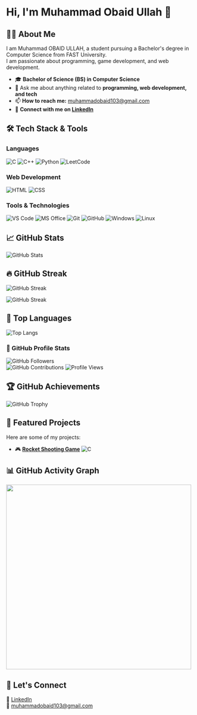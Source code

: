 # Hi, I'm Muhammad Obaid Ullah 👋

## 👨‍🎓 About Me  
I am Muhammad OBAID ULLAH, a student pursuing a Bachelor's degree in Computer Science from FAST University.  
I am passionate about programming, game development, and web development.  

<!--![Profile Views](https://komarev.com/ghpvc/?username=Obaid03&color=ff0050&style=flat)-->  
<!--![Profile Views](https://shields.io/badge/dynamic/json?color=ff0050&label=Profile%20Views&query=value&url=https://api.countapi.xyz/hit/Obaid03/visits)-->

- 🎓 **Bachelor of Science (BS) in Computer Science**  
- 💬 Ask me about anything related to **programming, web development, and tech**  
- 📫 **How to reach me:** muhammadobaid103@gmail.com  
- 🔗 **Connect with me on [LinkedIn](https://www.linkedin.com/in/muhammad-obaid-ullah-29b6b0323/)**
  

## 🛠️ Tech Stack & Tools

### **Languages**
![C](https://img.shields.io/badge/-C-A8B9CC?style=flat&logo=c&logoColor=white)
![C++](https://img.shields.io/badge/-C++-00599C?style=flat&logo=c%2B%2B&logoColor=white)
![Python](https://img.shields.io/badge/-Python-3776AB?style=flat&logo=python&logoColor=white)
![LeetCode](https://img.shields.io/badge/-LeetCode-FFA116?style=flat&logo=leetcode&logoColor=white)

### **Web Development**
![HTML](https://img.shields.io/badge/-HTML-E34F26?style=flat&logo=html5&logoColor=white)
![CSS](https://img.shields.io/badge/-CSS-1572B6?style=flat&logo=css3&logoColor=white)

### **Tools & Technologies**
![VS Code](https://img.shields.io/badge/-VS%20Code-007ACC?style=flat&logo=visual-studio-code&logoColor=white)
![MS Office](https://img.shields.io/badge/-MS%20Office-D83B01?style=flat&logo=microsoft-office&logoColor=white)
![Git](https://img.shields.io/badge/-Git-F05032?style=flat&logo=git&logoColor=white)
![GitHub](https://img.shields.io/badge/-GitHub-181717?style=flat&logo=github&logoColor=white)
![Windows](https://img.shields.io/badge/-Windows-0078D6?style=flat&logo=windows&logoColor=white)
![Linux](https://img.shields.io/badge/-Linux-FCC624?style=flat&logo=linux&logoColor=black)



## 📈 GitHub Stats

![GitHub Stats](https://github-readme-stats.vercel.app/api?username=Obaid03&show_icons=true&count_private=true&theme=radical&card_width=497)

## 🔥 GitHub Streak

![GitHub Streak](https://github-readme-streak-stats.herokuapp.com/?user=Obaid03&theme=radical)

![GitHub Streak](https://github-readme-streak-stats.herokuapp.com/?user=Obaid03&theme=radical&date_format=%5BY%20%5DM%20j&cache_seconds=1800)


## 🚀 Top Languages

![Top Langs](https://github-readme-stats.vercel.app/api/top-langs/?username=Obaid03&layout=compact&theme=radical&card_width=497)

### 👥 GitHub Profile Stats  
![GitHub Followers](https://img.shields.io/github/followers/Obaid03?label=Followers&style=flat&color=red)  
![GitHub Contributions](https://custom-icon-badges.herokuapp.com/badge/dynamic/json?color=blue&label=Total%20Contributions&query=totalContributions&url=https://api.github.com/users/Obaid03)
![Profile Views](https://komarev.com/ghpvc/?username=Obaid03&label=Profile%20Views&color=ff0050&style=flat)


## 🏆 GitHub Achievements

![GitHub Trophy](https://github-profile-trophy.vercel.app/?username=Obaid03&theme=radical)


## 🚀 Featured Projects
Here are some of my projects:

- 🎮 **[Rocket Shooting Game](https://github.com/Obaid03/PF_RocketGame)** ![C](https://img.shields.io/badge/-C-A8B9CC?style=flat&logo=c&logoColor=white)


## 📊 GitHub Activity Graph

<div align="left">
  <img src="https://github-readme-activity-graph.vercel.app/graph?username=Obaid03&theme=github-dark" width="497px"/>
</div>



## 🤝 Let's Connect  
🔗 [LinkedIn](https://www.linkedin.com/in/muhammad-obaid-ullah-29b6b0323/)  
📧 muhammadobaid103@gmail.com  
